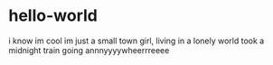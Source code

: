# hello-world
i know im cool
im just a small town girl, living in a lonely world
took a midnight train going annnyyyywheerrreeee
